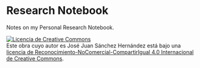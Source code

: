 Research Notebook
=================

Notes on my Personal Research Notebook.


<a rel="license" href="http://creativecommons.org/licenses/by-nc-sa/4.0/"><img alt="Licencia de Creative Commons" style="border-width:0" src="http://i.creativecommons.org/l/by-nc-sa/4.0/88x31.png" /></a><br />Este obra cuyo autor es <span xmlns:cc="http://creativecommons.org/ns#" property="cc:attributionName">José Juan Sánchez Hernández</span> está bajo una <a rel="license" href="http://creativecommons.org/licenses/by-nc-sa/4.0/">licencia de Reconocimiento-NoComercial-CompartirIgual 4.0 Internacional de Creative Commons</a>.